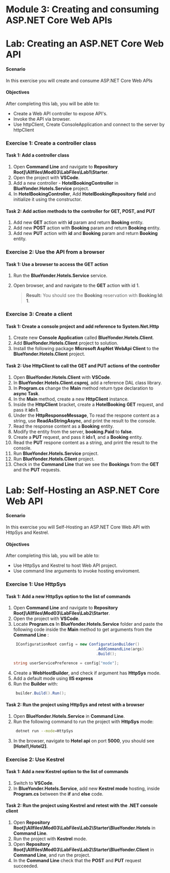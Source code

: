 
# Module 3: Creating and consuming ASP.NET Core Web APIs 

# Lab: Creating an ASP.NET Core Web API 

#### Scenario

In this exercise you will create and consume ASP.NET Core Web APIs 

#### Objectives

After completing this lab, you will be able to:

- Create a Web API controller to expose API's.
- Invoke the API via browser.
- Use httpClient, Create ConsoleApplication and connect to the server by httpClient


### Exercise 1: Create a controller class
 
#### Task 1: Add a controller class

1. Open **Command Line** and navigate to **Repository Root]\Allfiles\Mod03\LabFiles\Lab1\Starter**.
2. Open the project with **VSCode**.
3. Add a new controller - **HotelBookingController** in **BlueYonder.Hotels.Service** project.
4. In **HotelBookingController**, Add **HotelBookingRepository** **field** and initialize it using the constructor.

#### Task 2: Add action methods to the controller for GET, POST, and PUT

1. Add new **GET** action with **id** param and return **Booking** entity.
1. Add new **POST** action with **Booking** param and return **Booking** entity.
2. Add new **PUT** action with  **id** and **Booking** param and return **Booking** entity.

### Exercise 2: Use the API from a browser

#### Task 1: Use a browser to access the GET action

1. Run the **BlueYonder.Hotels.Service** service.
2. Open browser, and and navigate to the **GET** action with id 1.
   
   >**Result:** You should see the **Booking** reservation with **Booking Id: 1**.

### Exercise 3: Create a client

#### Task 1: Create a console project and add reference to System.Net.Http

1. Create new **Console Application** called **BlueYonder.Hotels.Client**.
2. Add **BlueYonder.Hotels.Client** project to solution.
3. Install the following package **Microsoft AspNet WebApi Client** to the **BlueYonder.Hotels.Client** project.

#### Task 2: Use HttpClient to call the GET and PUT actions of the controller

1. Open **BlueYonder.Hotels.Client** with **VSCode**.
2. In **BlueYonder.Hotels.Client.csproj**, add a reference DAL class library.
3. In **Program.cs** change the **Main** method return type declaration to **async Task**.
4. In the **Main** method, create a new **HttpClient** instance.
5. Inside the **HttpClient** bracket, create a **HotelBooking** **GET** request, and pass it **id=1**.
6. Under the **HttpResponseMessage**, To read the respone content as a string, use **ReadAsStringAsync**, and print the result to the console.
7. Read the response content as a **Booking** entity.
8. Modify the entity from the server, **booking.Paid** to **false**.
9. Create a **PUT** request, and pass it **id=1**, and a **Booking** entity.
10. Read the **PUT** respone content as a string, and print the result to the console.
11. Run **BlueYonder.Hotels.Service** project.
12. Run **BlueYonder.Hotels.Client** project.
13. Check in the **Command Line** that we see the **Bookings** from the **GET** and the **PUT** requests. 

# Lab: Self-Hosting an ASP.NET Core Web API  

#### Scenario

In this exercise you will Self-Hosting an ASP.NET Core Web API with HttpSys and Kestrel.

#### Objectives

After completing this lab, you will be able to:

- Use HttpSys and Kestrel to host Web API project.
- Use command line arguments to invoke hosting enviroment.

### Exercise 1: Use HttpSys

#### Task 1: Add a new HttpSys option to the list of commands

1. Open **Command Line** and navigate to **Repository Root]\Allfiles\Mod03\LabFiles\Lab2\Starter**.
2. Open the project with **VSCode**.
3. Locate **Program.cs** In **BlueYonder.Hotels.Service** folder and paste the following code inside the **Main** method to get arguments from the **Command Line** :
    ```cs
     IConfigurationRoot config = new ConfigurationBuilder()
                                        .AddCommandLine(args)
                                        .Build();

    string userServicePreference = config["mode"];
    ```
4. Create a **WebHostBuilder**, and check if argument has **HttpSys** mode.
5. Add a default mode using **IIS express**
6. Run the **Builder** with:
   ```cs
    builder.Build().Run();
   ```

#### Task 2: Run the project using HttpSys and retest with a browser

1. Open **BlueYonder.Hotels.Service** in **Command Line**.
2. Run the following command to run the project with **HttpSys** mode:
   ```bash
    dotnet run --mode=HttpSys
   ```
3. In the browser, navigate to **Hotel api** on port **5000**, you should see **[Hotel1,Hotel2]**.

### Exercise 2: Use Kestrel

#### Task 1: Add a new Kestrel option to the list of commands

1. Switch to **VSCode**.
2. In **BlueYonder.Hotels.Service**, add new **Kestrel mode** hosting, inside **Program.cs** between the **if** and **else** code.

#### Task 2: Run the project using Kestrel and retest with the .NET console client

1. Open **Repository Root]\Allfiles\Mod03\LabFiles\Lab2\Starter\BlueYonder.Hotels** in **Command Line**.
2. Run the project with **Kestrel** mode.
3.  Open **Repository Root]\Allfiles\Mod03\LabFiles\Lab2\Starter\BlueYonder.Client** in **Command Line**, and run the project.
4. In the **Command Line** check that the **POST** and **PUT** request succeeded.
